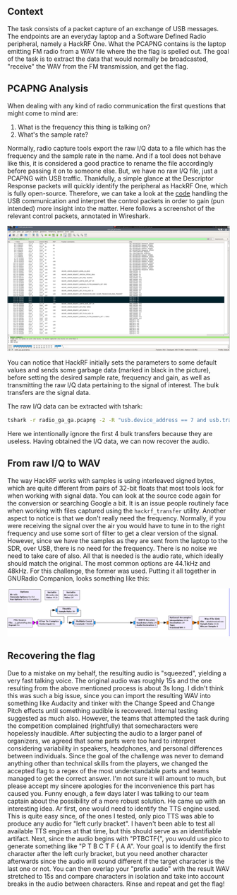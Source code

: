 ## Context
The task consists of a packet capture of an exchange of USB messages. The endpoints are an everyday laptop and a Software Defined Radio peripheral, namely a HackRF One. What the PCAPNG contains is the laptop emitting FM radio from a WAV file where the the flag is spelled out. The goal of the task is to extract the data that would normally be broadcasted, "receive" the WAV from the FM transmission, and get the flag.

## PCAPNG Analysis
When dealing with any kind of radio communication the first questions that might come to mind are:
1. What is the frequency this thing is talking on?
2. What's the sample rate?

Normally, radio capture tools export the raw I/Q data to a file which has the frequency and the sample rate in the name. And if a tool does not behave like this, it is considered a good practice to rename the file accordingly before passing it on to someone else. But, we have no raw I/Q file, just a PCAPNG with USB traffic. Thankfully, a simple glance at the Descriptor Response packets will quickly identify the peripheral as HackRF One, which is fully open-source. Therefore, we can take a look at the [code](https://github.com/mossmann/hackrf/blob/master/host/libhackrf/src/hackrf.c) handling the USB communication and interpret the control packets in order to gain (pun intended) more insight into the matter. Here follows a screenshot of the relevant control packets, annotated in Wireshark.

![Wireshark session](pcap.png)

You can notice that HackRF initially sets the parameters to some default values and sends some garbage data (marked in black in the picture), before setting the desired sample rate, frequency and gain, as well as transmitting the raw I/Q data pertaining to the signal of interest. The bulk transfers are the signal data.

The raw I/Q data can be extracted with tshark:

```bash
tshark -r radio_ga_ga.pcapng -2 -R "usb.device_address == 7 and usb.transfer_type == 3 and usb.urb_type == 'S'" -T fields -e usb.capdata | tail -n +5 | tr -d ':' | tr -d '\n' | xxd -r -p > flag.data
```

Here we intentionally ignore the first 4 bulk transfers because they are useless. Having obtained the I/Q data, we can now recover the audio.

## From raw I/Q to WAV
The way HackRF works with samples is using interleaved signed bytes, which are quite different from pairs of 32-bit floats that most tools look for when working with signal data. You can look at the source code again for the conversion or searching Google a bit. It is an issue people routinely face when working with files captured using the `hackrf_transfer` utility.
Another aspect to notice is that we don't really need the frequency. Normally, if you were receiving the signal over the air you would have to tune in to the right frequency and use some sort of filter to get a clear version of the signal. However, since we have the samples as they are sent from the laptop to the SDR, over USB, there is no need for the frequency. There is no noise we need to take care of also. All that is needed is the audio rate, which ideally should match the original. The most common options are 44.1kHz and 48kHz. For this challenge, the former was used.
Putting it all together in GNURadio Companion, looks something like this:

![GNURadio Companion Flowgraph](grc.png)

## Recovering the flag
Due to a mistake on my behalf, the resulting audio is "squeezed", yielding a very fast talking voice. The original audio was roughly 15s and the one resulting from the above mentioned process is about 3s long.
I didn't think this was such a big issue, since you can import the resulting WAV into something like Audacity and tinker with the Change Speed and Change Pitch effects until something audible is recovered. Internal testing suggested as much also.
However, the teams that attempted the task during the competition complained (rightfully) that somecharacters were hopelessly inaudible. After subjecting the audio to a larger panel of organizers, we agreed that some parts were too hard to interpret considering variability in speakers, headphones, and personal differences between individuals. Since the goal of the challenge was never to demand anything other than technical skills from the players, we changed the accepted flag to a regex of the most understandable parts and teams managed to get the correct answer. I'm not sure it will amount to much, but please accept my sincere apologies for the inconvenience this part has caused you.
Funny enough, a few days later I was talking to our team captain about the possibility of a more robust solution. He came up with an interesting idea. Ar first, one would need to identify the TTS engine used. This is quite easy since, of the ones I tested, only pico TTS was able to produce any audio for "left curly bracket". I haven't been able to test all available TTS engines at that time, but this should serve as an identifiable artifact. Next, since the audio begins with "PTBCTF{", you would use pico to generate something like "P T B C T F { A A". Your goal is to identify the first character after the left curly bracket, but you need another character afterwards since the audio will sound different if the target character is the last one or not. You can then overlap your "prefix audio" with the result WAV stretched to 15s and compare characters in isolation and take into account breaks in the audio between characters. Rinse and repeat and get the flag!
